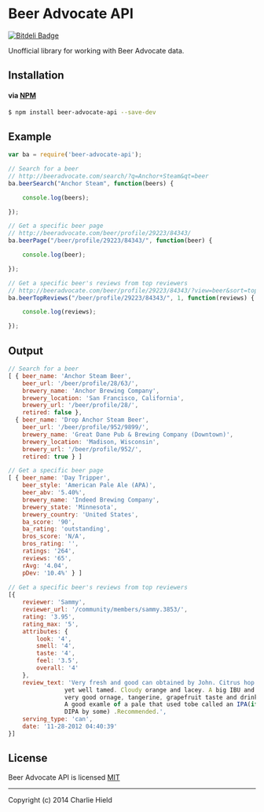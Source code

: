 # Beer Advocate API

[![Bitdeli Badge](https://d2weczhvl823v0.cloudfront.net/stursby/beer-advocate-api/trend.png)](https://bitdeli.com/free "Bitdeli Badge")

Unofficial library for working with Beer Advocate data.

## Installation

#### via [NPM](http://npmjs.org)

```bash
$ npm install beer-advocate-api --save-dev
```

## Example

```javascript
var ba = require('beer-advocate-api');

// Search for a beer
// http://beeradvocate.com/search/?q=Anchor+Steam&qt=beer
ba.beerSearch("Anchor Steam", function(beers) {

    console.log(beers);

});

// Get a specific beer page
// http://beeradvocate.com/beer/profile/29223/84343/
ba.beerPage("/beer/profile/29223/84343/", function(beer) {

    console.log(beer);

});

// Get a specific beer's reviews from top reviewers
// http://beeradvocate.com/beer/profile/29223/84343/?view=beer&sort=topr&start=0
ba.beerTopReviews("/beer/profile/29223/84343/", 1, function(reviews) {

    console.log(reviews);

});
```
## Output

```javascript
// Search for a beer
[ { beer_name: 'Anchor Steam Beer',
    beer_url: '/beer/profile/28/63/',
    brewery_name: 'Anchor Brewing Company',
    brewery_location: 'San Francisco, California',
    brewery_url: '/beer/profile/28/',
    retired: false },
  { beer_name: 'Drop Anchor Steam Beer',
    beer_url: '/beer/profile/952/9899/',
    brewery_name: 'Great Dane Pub & Brewing Company (Downtown)',
    brewery_location: 'Madison, Wisconsin',
    brewery_url: '/beer/profile/952/',
    retired: true } ]

// Get a specific beer page
[ { beer_name: 'Day Tripper',
    beer_style: 'American Pale Ale (APA)',
    beer_abv: '5.40%',
    brewery_name: 'Indeed Brewing Company',
    brewery_state: 'Minnesota',
    brewery_country: 'United States',
    ba_score: '90',
    ba_rating: 'outstanding',
    bros_score: 'N/A',
    bros_rating: '',
    ratings: '264',
    reviews: '65',
    rAvg: '4.04',
    pDev: '10.4%' } ]
	
// Get a specific beer's reviews from top reviewers
[{
    reviewer: 'Sammy',
    reviewer_url: '/community/members/sammy.3853/',
    rating: '3.95',
    rating_max: '5',
    attributes: {
        look: '4',
        smell: '4',
        taste: '4',
        feel: '3.5',
        overall: '4'
    },
    review_text: 'Very fresh and good can obtained by John. Citrus hop aroma, 
				yet well tamed. Cloudy orange and lacey. A big IBU and yet a 
				very good ornage, tangerine, grapefruit taste and drinkability. 
				A good examle of a pale that used tobe called an IPA(if not a 
				DIPA by some) .Recommended.',
    serving_type: 'can',
    date: '11-28-2012 04:40:39'
}]
```



## License

Beer Advocate API is licensed [MIT](http://opensource.org/licenses/MIT)

* * *

Copyright (c) 2014 Charlie Hield
